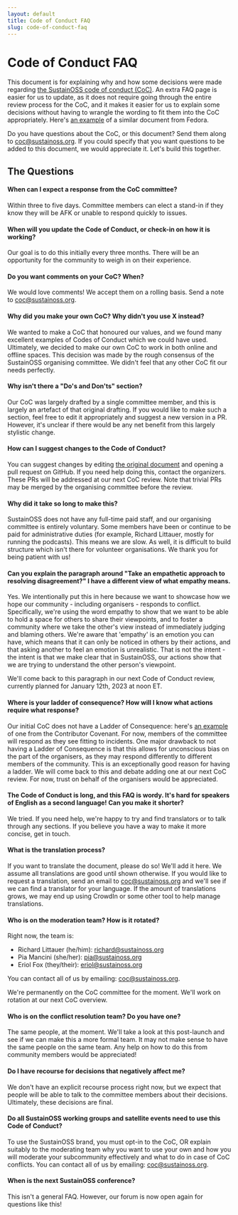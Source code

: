 ```yaml
---
layout: default
title: Code of Conduct FAQ
slug: code-of-conduct-faq
---
```


# Code of Conduct FAQ

This document is for explaining why and how some decisions were made regarding [the SustainOSS code of conduct (CoC)](/code-of-conduct). An extra FAQ page is easier for us to update, as it does not require going through the entire review process for the CoC, and it makes it easier for us to explain some decisions without having to wrangle the wording to fit them into the CoC appropriately. Here's [an example](https://docs.fedoraproject.org/en-US/project/coc-clarifying/) of a similar document from Fedora.

Do you have questions about the CoC, or this document? Send them along to [coc@sustainoss.org](mailto:coc@sustainoss.org). If you could specify that you want questions to be added to this document, we would appreciate it. Let's build this together.


## The Questions

<!-- markdownlint-disable-next-line MD001 -->
#### When can I expect a response from the CoC committee?

Within three to five days. Committee members can elect a stand-in if they know they will be AFK or unable to respond quickly to issues.

#### When will you update the Code of Conduct, or check-in on how it is working?

Our goal is to do this initially every three months. There will be an opportunity for the community to weigh in on their experience.

#### Do you want comments on your CoC? When?

We would love comments! We accept them on a rolling basis. Send a note to [coc@sustainoss.org](mailto:coc@sustainoss.org).

#### Why did you make your own CoC? Why didn't you use X instead?

We wanted to make a CoC that honoured our values, and we found many excellent examples of Codes of Conduct which we could have used. Ultimately, we decided to make our own CoC to work in both online and offline spaces. This decision was made by the rough consensus of the SustainOSS organising committee. We didn't feel that any other CoC fit our needs perfectly.

#### Why isn't there a "Do's and Don'ts" section?

Our CoC was largely drafted by a single committee member, and this is largely an artefact of that original drafting. If you would like to make such a section, feel free to edit it appropriately and suggest a new version in a PR.
However, it's unclear if there would be any net benefit from this largely stylistic change.

#### How can I suggest changes to the Code of Conduct?

You can suggest changes by editing [the original document](https://github.com/sustainers/sustainers.github.io/blob/main/code-of-conduct.md) and opening a pull request on GitHub. If you need help doing this, contact the organizers. These PRs will be addressed at our next CoC review. Note that trivial PRs may be merged by the organising committee before the review.

#### Why did it take so long to make this?

SustainOSS does not have any full-time paid staff, and our organising committee is entirely voluntary. Some members have been or continue to be paid for administrative duties (for example, Richard Littauer, mostly for running the podcasts). This means we are slow. As well, it is difficult to build structure which isn't there for volunteer organisations. We thank you for being patient with us!

#### Can you explain the paragraph around "Take an empathetic approach to resolving disagreement?" I have a different view of what empathy means.

Yes. We intentionally put this in here because we want to showcase how we hope our community - including organisers - responds to conflict. Specifically, we're using the word empathy to show that we want to be able to hold a space for others to share their viewpoints, and to foster a community where we take the other's view instead of immediately judging and blaming others. We're aware that 'empathy' is an emotion you can have, which means that it can only be noticed in others by their actions, and that asking another to feel an emotion is unrealistic. That is not the intent - the intent is that we make clear that in SustainOSS, our actions show that we are trying to understand the other person's viewpoint.

We'll come back to this paragraph in our next Code of Conduct review, currently planned for January 12th, 2023 at noon ET.

#### Where is your ladder of consequence? How will I know what actions require what response?

Our initial CoC does not have a Ladder of Consequence: here's [an example](https://www.contributor-covenant.org/version/2/1/code_of_conduct/#enforcement-guidelines) of one from the Contributor Covenant. For now, members of the committee will respond as they see fitting to incidents. One major drawback to not having a Ladder of Consequence is that this allows for unconscious bias on the part of the organisers, as they may respond differently to different members of the community. This is an exceptionally good reason for having a ladder. We will come back to this and debate adding one at our next CoC review. For now, trust on behalf of the organisers would be appreciated.

#### The Code of Conduct is long, and this FAQ is wordy. It's hard for speakers of English as a second language! Can you make it shorter?

We tried. If you need help, we're happy to try and find translators or to talk through any sections. If you believe you have a way to make it more concise, get in touch.

#### What is the translation process?

If you want to translate the document, please do so! We'll add it here. We assume all translations are good until shown otherwise. If you would like to request a translation, send an email to [coc@sustainoss.org](mailto:coc@sustainoss.org) and we'll see if we can find a translator for your language. If the amount of translations grows, we may end up using CrowdIn or some other tool to help manage translations.

#### Who is on the moderation team? How is it rotated?

Right now, the team is:

* Richard Littauer (he/him): [richard@sustainoss.org](mailto:richard@sustainoss.org)
* Pia Mancini (she/her): [pia@sustainoss.org](mailto:pia@sustainoss.org)
* Eriol Fox (they/their): [eriol@sustainoss.org](mailto:eriol@sustainoss.org)

You can contact all of us by emailing: [coc@sustainoss.org](mailto:coc@sustainoss.org).

We're permanently on the CoC committee for the moment. We'll work on rotation at our next CoC overview.

#### Who is on the conflict resolution team? Do you have one?

The same people, at the moment. We'll take a look at this post-launch and see if we can make this a more formal team. It may not make sense to have the same people on the same team. Any help on how to do this from community members would be appreciated!

#### Do I have recourse for decisions that negatively affect me?

We don't have an explicit recourse process right now, but we expect that people will be able to talk to the committee members about their decisions. Ultimately, these decisions are final.

#### Do all SustainOSS working groups and satellite events need to use this Code of Conduct?

To use the SustainOSS brand, you must opt-in to the CoC, OR explain suitably to the moderating team why you want to use your own and how you will moderate your subcommunity effectively and what to do in case of CoC conflicts. You can contact all of us by emailing: [coc@sustainoss.org](mailto:coc@sustainoss.org).

#### When is the next SustainOSS conference?

This isn't a general FAQ. However, our forum is now open again for questions like this!
